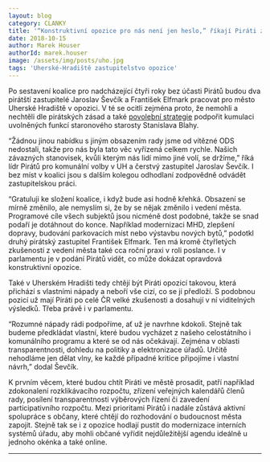 ```yaml
---
layout: blog
category: CLANKY
title: '“Konstruktivní opozice pro nás není jen heslo,” říkají Piráti z Uherského Hradiště'
date: 2018-10-15
author: Marek Houser
authorId: marek.houser
image: /assets/img/posts/uho.jpg
tags: 'Uherské-Hradiště zastupitelstvo opozice'
---
```

Po sestavení koalice pro nadcházející čtyři roky bez účasti Pirátů budou dva pirátští zastupitelé Jaroslav Ševčík a František Elfmark pracovat pro město Uherské Hradiště v opozici. V té se ocitli zejména proto, že nemohli a nechtěli dle pirátských zásad a také <a href="https://docs.google.com/document/d/16WVxqEkfuTDveQs3RuLnEsL6IS3sTWj9v7EJDZvRU0E/" target="_blank">povolební strategie</a> podpořit kumulaci uvolněných funkcí staronového starosty Stanislava Blahy.

“Žádnou jinou nabídku s jiným obsazením rady jsme od vítězné ODS nedostali, takže pro nás byla tato věc vyřízená celkem rychle. Našich závazných stanovisek, kvůli kterým nás lidí mimo jiné volí, se držíme,” říká lídr Pirátů pro komunální volby v UH a čerstvý zastupitel Jaroslav Ševčík. I bez míst v koalici jsou s dalším kolegou odhodlaní zodpovědně odvádět zastupitelskou práci.

“Gratuluji ke složení koalice, i když bude asi hodně křehká. Obsazení se mírně změnilo, ale nemyslím si, že by se nějak změnilo i vedení města. Programové cíle všech subjektů jsou nicméně dost podobné, takže se snad podaří je dotáhnout do konce. Například modernizaci MHD, zlepšení dopravy, budování parkovacích míst nebo výstavbu nových bytů,” podotkl druhý pirátský zastupitel František Elfmark. Ten má kromě čtyřletých zkušeností z vedení města také cca roční praxi v roli poslance. I v parlamentu je v podání Pirátů vidět, co může dokázat opravdová konstruktivní opozice.

Také v Uherském Hradišti tedy chtějí být Piráti opozicí takovou, která přichází s vlastními nápady a neboří vše cizí, co se jí předloží. S podobnou pozicí už mají Piráti po celé ČR velké zkušenosti a dosahují v ní viditelných výsledků. Třeba právě i v parlamentu.

“Rozumné nápady rádi podpoříme, ať už je navrhne kdokoli. Stejně tak budeme předkládat vlastní, které budou vycházet z našeho celostátního i komunálního programu a které se od nás očekávají. Zejména v oblasti transparentnosti, dohledu na politiky a elektronizace úřadů. Určitě nehodláme jen dělat vlny, ke každé případné kritice připojíme i vlastní návrh,” dodal Ševčík.

K prvním věcem, které budou chtít Piráti ve městě prosadit, patří například zdokonalení rozklikávacího rozpočtu, zřízení veřejných kalendářů členů rady, posílení transparentnosti výběrových řízení či zavedení participativního rozpočtu. Mezi prioritami Pirátů i nadále zůstává aktivní spolupráce s občany, které chtějí do rozhodování o budoucnost města zapojit. Stejně tak se i z opozice hodlají pustit do modernizace interních systémů úřadu, aby mohli občané vyřídit nejdůležitější agendu ideálně u jednoho okénka a také online.

- - -
